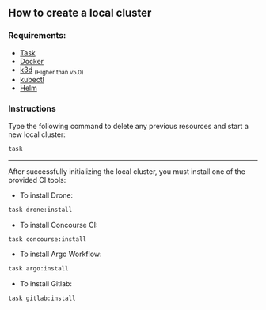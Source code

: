 ## How to create a local cluster

### Requirements:

- [Task](https://taskfile.dev)
- [Docker](https://docker.com)
- [k3d](https://k3d.io/v5.3.0/) <sub> (Higher than v5.0) </sub>
- [kubectl]()
- [Helm]()

### Instructions

Type the following command to delete any previous resources and start a new local cluster:

```bash
task
```

---

After successfully initializing the local cluster, you must install one of the provided CI tools:

- To install Drone:
```sh
task drone:install
```

- To install Concourse CI:
```sh
task concourse:install
```

- To install Argo Workflow:
```sh
task argo:install
```

- To install Gitlab:
```sh
task gitlab:install
```